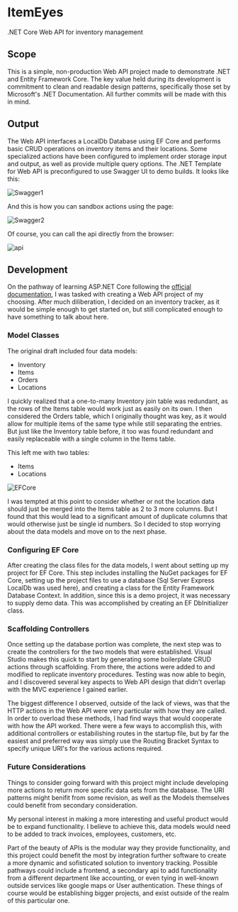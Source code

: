 # ItemEyes
.NET Core Web API for inventory management

## Scope
This is a simple, non-production Web API project made to demonstrate .NET and Entity Framework Core.
The key value held during its development is commitment to clean and readable
design patterns, specifically those set by Microsoft's .NET Documentation.
All further commits will be made with this in mind.

## Output
The Web API interfaces a LocalDb Database using EF Core and performs basic CRUD operations
on inventory items and their locations.  Some specialized actions have been configured to
implement order storage input and output, as well as provide multiple query options.
The .NET Template for Web API is preconfigured to use Swagger UI to demo builds. It looks like
this:

![Swagger1](https://user-images.githubusercontent.com/27789610/116793732-1b98aa80-aa8e-11eb-834b-88738df76c48.png)

And this is how you can sandbox actions using the page:

![Swagger2](https://user-images.githubusercontent.com/27789610/116793733-1dfb0480-aa8e-11eb-9346-e6effa1a8024.png)


Of course, you can call the api directly from the browser:

![api](https://user-images.githubusercontent.com/27789610/116793565-17b85880-aa8d-11eb-96f7-b2517f29f388.gif)

## Development
On the pathway of learning ASP.NET Core following the [official documentation](https://docs.microsoft.com/en-us/dotnet/),
I was tasked with creating a Web API project of my choosing. After much diliberation,
I decided on an inventory tracker, as it would be simple enough to get started on, but still
complicated enough to have something to talk about here.

### Model Classes
The original draft included four data models:
- Inventory
- Items
- Orders
- Locations

I quickly realized that a one-to-many Inventory join table was redundant, as the rows of the Items table
would work just as easily on its own. I then considered the Orders table, which I originally thought
was key, as it would allow for multiple items of the same type while still separating the entries.  But
just like the Inventory table before, it too was found redundant and easily replaceable with a single
column in the Items table.

This left me with two tables:
- Items
- Locations

![EFCore](https://user-images.githubusercontent.com/27789610/116793836-cc06ae80-aa8e-11eb-9d49-1f6528de6310.png)

I was tempted at this point to consider whether or not the location data should just be
merged into the Items table as 2 to 3 more columns.  But I found that this would lead to
a significant amount of duplicate columns that would otherwise just be single id numbers.  So I
decided to stop worrying about the data models and move on to the next phase.

### Configuring EF Core
After creating the class files for the data models, I went about setting up my project for
EF Core.  This step includes installing the NuGet packages for EF Core, setting up the project files
to use a database (Sql Server Express LocalDb was used here), and creating a class for the
Entity Framework Database Context.  In addition, since this is a demo project, it was necessary to
supply demo data.  This was accomplished by creating an EF DbInitializer class.

### Scaffolding Controllers
Once setting up the database portion was complete, the next step was to create the controllers
for the two models that were established. Visual Studio makes this quick to start by generating
some boilerplate CRUD actions through scaffolding.  From there, the actions were added to and modified
to replicate inventory procedures.  Testing was now able to begin, and I discovered several key
aspects to Web API design that didn't overlap with the MVC experience I gained earlier.

The biggest difference I observed, outside of the lack of views, was that the HTTP actions in
the Web API were very particular with how they are called.  In order to overload these methods,
I had find ways that would cooperate with how the API worked.  There were a few ways to accomplish
this, with additional controllers or estabilishing routes in the startup file, but by far the
easiest and preferred way was simply use the Routing Bracket Syntax to specify unique
URI's for the various actions required.

### Future Considerations
Things to consider going forward with this project might include developing more actions to
return more specific data sets from the database.  The URI patterns might benifit from some
revision, as well as the Models themselves could benefit from secondary consideration.

My personal interest in making a more interesting and useful product would be to expand
functionality.  I believe to achieve this, data models would need to be added to track invoices,
employees, customers, etc.

Part of the beauty of APIs is the modular way they provide functionality, and this project could benefit
the most by integration further software to create a more dynamic and sofisticated solution
to inventory tracking.  Possible pathways could include a frontend, a secondary api to add
functionality from a different department like accounting, or even tying in well-known outside
services like google maps or User authentication.  These things of course would be establishing
bigger projects, and exist outside of the realm of this particular one.
